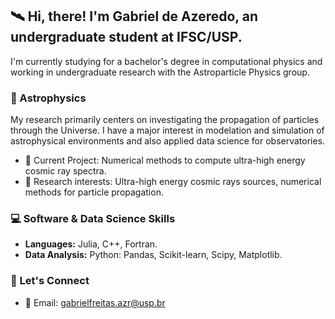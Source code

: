 
## 🛰️ Hi, there! I'm Gabriel de Azeredo, an undergraduate student at IFSC/USP.

I'm currently studying for a bachelor's degree in computational physics and working in undergraduate research with the Astroparticle Physics group. 

### 🌌 Astrophysics

My research primarily centers on investigating the propagation of particles through the Universe. I have a major interest in modelation and simulation of astrophysical environments and also applied data science for observatories.

- 🔭 Current Project: Numerical methods to compute ultra-high energy cosmic ray spectra.
- 🚀 Research interests: Ultra-high energy cosmic rays sources, numerical methods for particle propagation.

### 💻 Software & Data Science Skills

- **Languages:** Julia, C++, Fortran.
- **Data Analysis:** Python: Pandas, Scikit-learn, Scipy, Matplotlib.

### 📡 Let's Connect

- 📧 Email: gabrielfreitas.azr@usp.br
